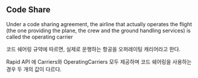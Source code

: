 

## Code Share

Under a code sharing agreement, the airline that actually operates the flight (the one providing the plane, the crew and the ground handling services) is called the operating carrier

코드 쉐어링 규약에 따르면, 실제로 운행하는 항공을 오퍼레이팅 캐리어라고 한다.



Rapid API 에 Carriers와 OperatingCarriers 모두 제공하며 코드 쉐어링을 사용하는경우 두 개의 값이 다르다.